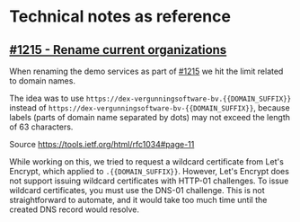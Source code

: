 # Technical notes as reference

## [#1215 - Rename current organizations](https://gitlab.com/commonground/nlx/nlx/-/issues/1215)

When renaming the demo services as part of [#1215](https://gitlab.com/commonground/nlx/nlx/-/issues/1215)
we hit the limit related to domain names.

The idea was to use `https://dex-vergunningsoftware-bv.{{DOMAIN_SUFFIX}}` instead of
`https://dex-vergunningsoftware-bv-{{DOMAIN_SUFFIX}}`,
because labels (parts of domain name separated by dots) may
not exceed the length of 63 characters.

Source https://tools.ietf.org/html/rfc1034#page-11

While working on this, we tried to request a wildcard certificate from Let's Encrypt,
which applied to `.{{DOMAIN_SUFFIX}}`. However, Let's Encrypt does not support issuing wildcard certificates with HTTP-01 challenges. To issue wildcard certificates, you must use the DNS-01 challenge.
This is not straightforward to automate, and it would take too much time until the created DNS record would resolve.

